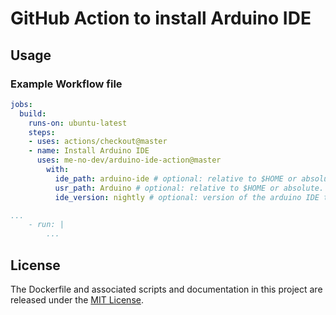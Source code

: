 # GitHub Action to install Arduino IDE

## Usage

### Example Workflow file

```yaml
jobs:
  build:
    runs-on: ubuntu-latest
    steps:
    - uses: actions/checkout@master
    - name: Install Arduino IDE
      uses: me-no-dev/arduino-ide-action@master
        with:
          ide_path: arduino-ide # optional: relative to $HOME or absolute. default: $HOME/arduino-ide
          usr_path: Arduino # optional: relative to $HOME or absolute. default: $HOME/Arduino
          ide_version: nightly # optional: version of the arduino IDE to download. default: nightly 

...
    - run: |
        ...
```

## License

The Dockerfile and associated scripts and documentation in this project are released under the [MIT License](LICENSE).
